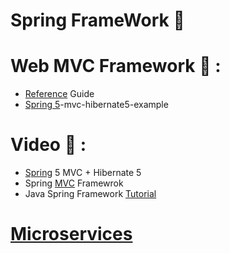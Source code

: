 # Spring FrameWork :high_brightness:

# Web MVC Framework :green_book: : 
* [Reference](https://docs.spring.io/spring-framework/docs/5.0.0.M1/spring-framework-reference/html/mvc.html) Guide
* [Spring 5](https://howtodoinjava.com/spring5/webmvc/spring5-mvc-hibernate5-example/)-mvc-hibernate5-example

# Video :movie_camera: :
* [Spring](https://www.youtube.com/watch?v=x74xoMjfOjs) 5 MVC + Hibernate 5
* Spring [MVC](https://www.youtube.com/playlist?list=PLnQBGpefeAlvPe_Z2Y_Z7tmuuK4WRNuos) Framewrok
* Java Spring Framework [Tutorial](https://www.youtube.com/playlist?list=PL3ARE_tY1e5Nj-X2pfcAnIC0frB-yDVon)


# [Microservices](https://github.com/adhikariaman01/BookmarkSiteList/blob/master/MyBookmarkedLink/Microservices/README.md)
